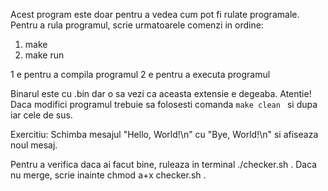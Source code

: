 Acest program este doar pentru a vedea cum pot fi rulate programale.
Pentru a rula programul, scrie urmatoarele comenzi in ordine:

1. make
2. make run

1 e pentru a compila programul
2 e pentru a executa programul

Binarul este cu .bin dar o sa vezi ca aceasta extensie e degeaba.
Atentie! Daca modifici programul trebuie sa folosesti comanda ```make clean ``` si dupa iar cele de sus.

Exercitiu: Schimba mesajul "Hello, World!\n" cu "Bye, World!\n" si afiseaza noul mesaj.

Pentru a verifica daca ai facut bine, ruleaza in terminal ./checker.sh .
Daca nu merge, scrie inainte chmod a+x checker.sh .